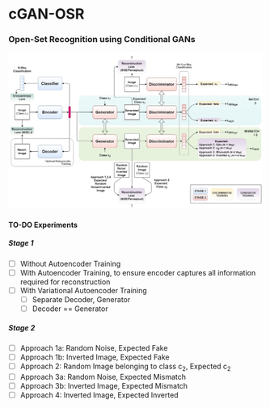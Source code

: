 # cGAN-OSR
### Open-Set Recognition using Conditional GANs
![cGAN-OSR](draw/cGAN-OSR.jpg?raw=true "cGAN-OSR")


#### TO-DO Experiments
##### Stage 1
- [ ] Without Autoencoder Training
- [ ] With Autoencoder Training, to ensure encoder captures all information required for reconstruction
- [ ] With Variational Autoencoder Training
    - [ ] Separate Decoder, Generator 
    - [ ] Decoder == Generator

##### Stage 2
- [ ] Approach 1a: Random Noise, Expected Fake
- [ ] Approach 1b: Inverted Image, Expected Fake
- [ ] Approach 2: Random Image belonging to class c<sub>2</sub>, Expected c<sub>2</sub>
- [ ] Approach 3a: Random Noise, Expected Mismatch
- [ ] Approach 3b: Inverted Image, Expected Mismatch
- [ ] Approach 4: Inverted Image, Expected Inverted

